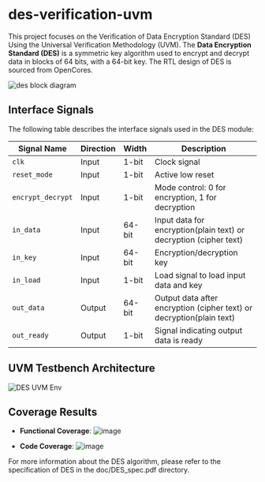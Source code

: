 # des-verification-uvm
This project focuses on the Verification of Data Encryption Standard (DES) Using the Universal Verification Methodology (UVM).
The **Data Encryption Standard (DES)** is a symmetric key algorithm used to encrypt and decrypt data in blocks of 64 bits, with a 64-bit key.
The RTL design of DES is sourced from OpenCores.

![des block diagram](https://github.com/user-attachments/assets/b139688f-5a93-4b2b-84e9-738a3211de4d)
## Interface Signals
The following table describes the interface signals used in the DES module:

| **Signal Name**     | **Direction** | **Width** | **Description**                                   |
|---------------------|---------------|-----------|---------------------------------------------------|
| `clk`               | Input         | 1-bit     | Clock signal            |
| `reset_mode`        | Input         | 1-bit     | Active low reset                         |
| `encrypt_decrypt`   | Input         | 1-bit     | Mode control: 0 for encryption, 1 for decryption  |
| `in_data`           | Input         | 64-bit    | Input data for encryption(plain text) or decryption (cipher text)          |
| `in_key`            | Input         | 64-bit    | Encryption/decryption key                         |
| `in_load`           | Input         | 1-bit     | Load signal to load input data and key            |
| `out_data`          | Output        | 64-bit    | Output data after encryption (cipher text) or decryption(plain text)       |
| `out_ready`         | Output        | 1-bit     | Signal indicating output data is ready            |

## UVM Testbench Architecture
![DES UVM Env](https://github.com/user-attachments/assets/5189f4de-da25-422c-bd2e-9ce4d6311442)

## Coverage Results

- **Functional Coverage**:
![image](https://github.com/user-attachments/assets/4c90c9fa-7a34-44a0-b0ea-4e1a0188d02a)


- **Code Coverage**: 
![image](https://github.com/user-attachments/assets/65acab27-56b7-42ee-b0bb-2643828373f5)


For more information about the DES algorithm, please refer to the specification of DES in the doc/DES_spec.pdf directory.
